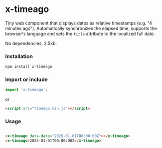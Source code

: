 x-timeago
=========

Tiny web component that displays dates as relative timestamps (e.g. "4 minutes ago"). Automatically synchronizes the
elapsed time, supports the browser's language and sets the `title` attribute to the localized full date.

No dependencies, 2.5kb.

### Installation

```bash
npm install x-timeago
```

### Import or include

```js
import 'x-timeago';
```

or

```html
<script src="timeago.min.js"></script>
```

### Usage

```html

<x-timeago data-date="2025-01-01T00:00:00Z"></x-timeago>
<x-timeago>2025-01-01T00:00:00Z</x-timeago>
```